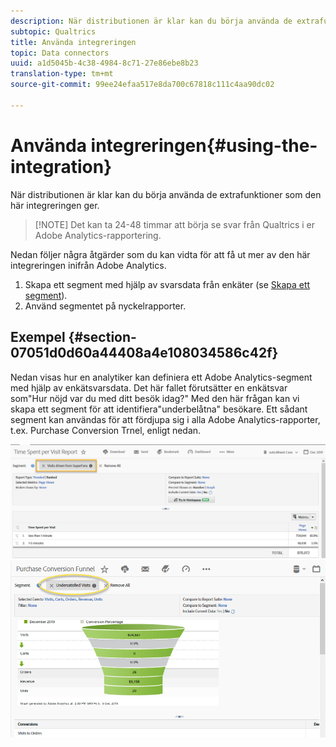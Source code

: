 ```yaml
---
description: När distributionen är klar kan du börja använda de extrafunktioner som den här integreringen ger.
subtopic: Qualtrics
title: Använda integreringen
topic: Data connectors
uuid: a1d5045b-4c38-4984-8c71-27e86ebe8b23
translation-type: tm+mt
source-git-commit: 99ee24efaa517e8da700c67818c111c4aa90dc02

---
```



# Använda integreringen{#using-the-integration}

När distributionen är klar kan du börja använda de extrafunktioner som den här integreringen ger.

> [!NOTE] Det kan ta 24-48 timmar att börja se svar från Qualtrics i er Adobe Analytics-rapportering.

Nedan följer några åtgärder som du kan vidta för att få ut mer av den här integreringen inifrån Adobe Analytics.

1. Skapa ett segment med hjälp av svarsdata från enkäter (se [Skapa ett segment](https://docs.adobe.com/content/help/en/analytics/components/segmentation/seg-home.html)).
1. Använd segmentet på nyckelrapporter.

## Exempel {#section-07051d0d60a44408a4e108034586c42f}

Nedan visas hur en analytiker kan definiera ett Adobe Analytics-segment med hjälp av enkätsvarsdata. Det här fallet förutsätter en enkätsvar som&quot;Hur nöjd var du med ditt besök idag?&quot; Med den här frågan kan vi skapa ett segment för att identifiera&quot;underbelåtna&quot; besökare. Ett sådant segment kan användas för att fördjupa sig i alla Adobe Analytics-rapporter, t.ex. Purchase Conversion Trnel, enligt nedan.

![](assets/using-1.png) ![](assets/using-2.png)

